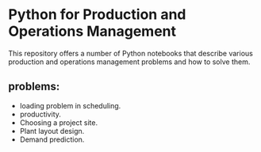 # Python for Production and Operations Management
This repository offers a number of Python notebooks that describe various production and operations management problems and how to solve them.

## problems:
* loading problem in scheduling.
* productivity.
* Choosing a project site.
* Plant layout design.
* Demand prediction.
